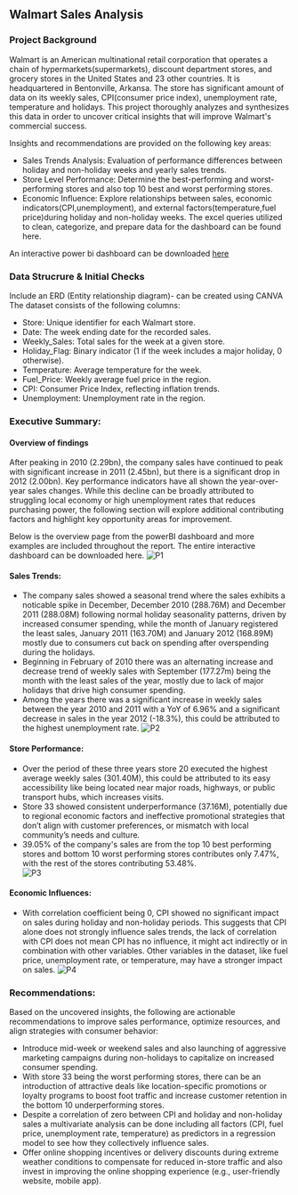## Walmart Sales Analysis
### Project Background
Walmart is an American multinational retail corporation that operates a chain of hypermarkets(supermarkets), discount department stores, and grocery stores in the United States and 23 other countries. It is headquartered in Bentonville, Arkansa.
The store has significant amount of data on its weekly sales, CPI(consumer price index), unemployment rate, temperature and holidays. This project thoroughly analyzes and synthesizes this data in order to uncover critical insights that will improve Walmart's commercial success.

Insights and recommendations are provided on the following key areas:

- Sales Trends Analysis: Evaluation of performance differences between holiday and non-holiday weeks and yearly sales trends.
- Store Level Performance: Determine the best-performing and worst-performing stores and also top 10 best and worst performing stores. 
- Economic Influence: Explore relationships between sales, economic indicators(CPI,unemployment), and external factors(temperature,fuel price)during holiday and non-holiday weeks.
The excel queries utilized to clean, categorize, and prepare data for the dashboard can be found here.

An interactive power bi dashboard can be downloaded [here](https:.....)
### Data Strucrure & Initial Checks 
Include an ERD (Entity relationship diagram)- can be created using CANVA 
The dataset consists of the following columns:
-	Store: Unique identifier for each Walmart store.
-	Date: The week ending date for the recorded sales.
-	Weekly_Sales: Total sales for the week at a given store.
-	Holiday_Flag: Binary indicator (1 if the week includes a major holiday, 0 otherwise).
-	Temperature: Average temperature for the week.
-	Fuel_Price: Weekly average fuel price in the region.
-	CPI: Consumer Price Index, reflecting inflation trends.
-	Unemployment: Unemployment rate in the region.

### Executive Summary:
#### Overview of findings
After peaking in 2010 (2.29bn), the company sales have continued to peak with significant increase in 2011 (2.45bn), but there is a significant drop in 2012 (2.00bn). Key performance indicators have all shown the year-over-year sales changes. While this decline can be broadly attributed to struggling local economy or high unemployment rates that reduces purchasing power, the following section will explore additional contributing factors and highlight key opportunity areas for improvement.

Below is the overview page from the powerBI dashboard and more examples are included throughout the report. The entire interactive dashboard can be downloaded here.
![P1](https://github.com/user-attachments/assets/f07ac416-78bd-4790-a2b8-168cb29dbc5e)


#### Sales Trends:
- The company sales showed a seasonal trend where the sales exhibits a noticable spike in December, December 2010 (288.76M) and December 2011 (288.08M) following normal holiday seasonality patterns, driven by 
  increased consumer spending, while the month of January registered the least sales, January 2011 (163.70M) and January 2012 (168.89M) mostly due to consumers cut back on spending after 
  overspending during the holidays. 
- Beginning in February of 2010 there was an alternating increase and decrease trend of weekly sales with September (177.27m) being the month with the least sales of the year, mostly due to lack of major holidays that 
  drive high consumer spending.
- Among the years there was a significant increase in weekly sales between the year 2010 and 2011 with a YoY of 6.96% and a significant decrease in sales in the year 2012 (-18.3%), this could be attributed to the highest 
  unemployment rate. 
  ![P2](https://github.com/user-attachments/assets/673ae401-48f3-437a-860d-455a6d989fed)



#### Store Performance:
- Over the period of these three years store 20 executed the highest average weekly sales (301.40M), this could be attributed to its  easy accessibility like being located near major roads, highways, or public transport 
  hubs, which increases visits.
- Store 33 showed consistent underperformance (37.16M), potentially due to regional economic factors and ineffective promotional strategies that don’t align with customer preferences, or mismatch with local community’s 
  needs and culture.
- 39.05% of the company's sales are from the top 10 best performing stores and bottom 10 worst performing stores contributes only 7.47%, with the rest of the stores contributing 53.48%.   
  ![P3](https://github.com/user-attachments/assets/09ed75dd-5d25-4195-833b-5e91472b00ad)



#### Economic Influences:
- With correlation coefficient being 0, CPI showed no significant impact on sales during holiday and non-holiday periods.
  This suggests that CPI alone does not strongly influence sales trends, the lack of correlation with CPI does not mean CPI has no influence, it might act indirectly or in combination with other variables.
  Other variables in the dataset, like fuel price, unemployment rate, or temperature, may have a stronger impact on sales.
![P4](https://github.com/user-attachments/assets/61b8c492-92fc-4a8d-8956-f9872b38e4bc)



### Recommendations: 

 Based on the uncovered insights, the following are actionable recommendations to improve sales performance, optimize resources, and align strategies with consumer behavior:
 - Introduce mid-week or weekend sales and also launching of aggressive marketing campaigns during non-holidays to capitalize on increased consumer spending.
 - With store 33 being the worst performing stores, there can be an introduction of attractive deals like location-specific promotions or loyalty programs to boost foot traffic and increase customer retention in the 
   bottom 10 underperforming stores.
 - Despite a correlation of zero between CPI and holiday and non-holiday sales a multivariate analysis can be done including all factors (CPI, fuel price, unemployment rate, temperature) as predictors in a regression 
   model to see how they collectively influence sales.
 - Offer online shopping incentives or delivery discounts during extreme weather conditions to compensate for reduced in-store traffic and also invest in improving the online shopping experience (e.g., user-friendly 
   website, mobile app).
  







